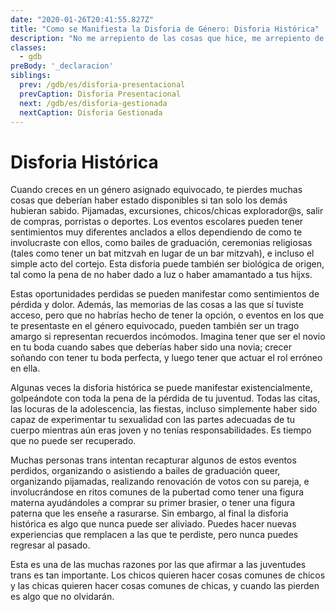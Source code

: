 ```yaml
---
date: "2020-01-26T20:41:55.827Z"
title: "Como se Manifiesta la Disforia de Género: Disforia Histórica"
description: "No me arrepiento de las cosas que hice, me arrepiento de las cosas que no hice cuando tuve la oportunidad."
classes:
  - gdb
preBody: '_declaracion'
siblings:
  prev: /gdb/es/disforia-presentacional
  prevCaption: Disforia Presentacional
  next: /gdb/es/disforia-gestionada
  nextCaption: Disforia Gestionada
---
```


# Disforia Histórica

Cuando creces en un género asignado equivocado, te pierdes muchas cosas que deberían haber estado disponibles si tan solo los demás hubieran sabido. Pijamadas, excursiones, chicos/chicas explorador@s, salir de compras, porristas o deportes. Los eventos escolares pueden tener sentimientos muy diferentes anclados a ellos dependiendo de como te involucraste con ellos, como bailes de graduación, ceremonias religiosas (tales como tener un bat mitzvah en lugar de un bar mitzvah), e incluso el simple acto del cortejo. Esta disforia puede también ser biológica de origen, tal como la pena de no haber dado a luz o haber amamantado a tus hijxs.

Estas oportunidades perdidas se pueden manifestar como sentimientos de pérdida y dolor. Además, las memorias de las cosas a las que sí tuviste acceso, pero que no habrías hecho de tener la opción, o eventos en los que te presentaste en el género equivocado, pueden también ser un trago amargo si representan recuerdos incómodos. Imagina tener que ser el novio en tu boda cuando sabes que deberías haber sido una novia; crecer soñando con tener tu boda perfecta, y luego tener que actuar el rol erróneo en ella.

Algunas veces la disforia histórica se puede manifestar existencialmente, golpeándote con toda la pena de la pérdida de tu juventud. Todas las citas, las locuras de la adolescencia, las fiestas, incluso simplemente haber sido capaz de experimentar tu sexualidad con las partes adecuadas de tu cuerpo mientras aún eras joven y no tenías responsabilidades. Es tiempo que no puede ser recuperado.

Muchas personas trans intentan recapturar algunos de estos eventos perdidos, organizando o asistiendo a bailes de graduación queer, organizando pijamadas, realizando renovación de votos con su pareja, e involucrándose en ritos comunes de la pubertad como tener una figura materna ayudándoles a comprar su primer brasier, o tener una figura paterna que les enseñe a rasurarse. Sin embargo, al final la disforia histórica es algo que nunca puede ser aliviado. Puedes hacer nuevas experiencias que remplacen a las que te perdiste, pero nunca puedes regresar al pasado.

Esta es una de las muchas razones por las que afirmar a las juventudes trans es tan importante. Los chicos quieren hacer cosas comunes de chicos y las chicas quieren hacer cosas comunes de chicas, y cuando las pierden es algo que no olvidarán.
